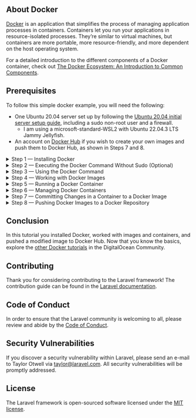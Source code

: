 ## About Docker

[Docker](https://www.docker.com/) is an application that simplifies the process of managing application processes in containers. Containers let you run your applications in resource-isolated processes. They’re similar to virtual machines, but containers are more portable, more resource-friendly, and more dependent on the host operating system.

For a detailed introduction to the different components of a Docker container, check out [The Docker Ecosystem: An Introduction to Common Components](https://www.digitalocean.com/community/tutorials/the-docker-ecosystem-an-introduction-to-common-components).

## Prerequisites
To follow this simple docker example, you will need the following:

- One Ubuntu 20.04 server set up by following the [Ubuntu 20.04 initial server setup guide](https://www.digitalocean.com/community/tutorials/initial-server-setup-with-ubuntu-20-04), including a sudo non-root user and a firewall.
  - I am using a microsoft-standard-WSL2 with Ubuntu 22.04.3 LTS Jammy Jellyfish.
- An account on [Docker Hub](https://hub.docker.com/) if you wish to create your own images and push them to Docker Hub, as shown in Steps 7 and 8.
<details>
<summary>Step 1 — Installing Docker</summary>

## Step 1 — Installing Docker


The Docker installation package available in the official Ubuntu repository may not be the latest version. To ensure we get the latest version, we’ll install Docker from the official Docker repository. To do that, we’ll add a new package source, add the GPG key from Docker to ensure the downloads are valid, and then install the package.

First, update your existing list of packages:
```
$ sudo apt update
```

Next, install a few prerequisite packages which let ```apt``` use packages over HTTPS:

```
$ sudo apt install apt-transport-https ca-certificates curl software-properties-common
```

Then add the GPG key for the official Docker repository to your system:
```
$ curl -fsSL https://download.docker.com/linux/ubuntu/gpg | sudo apt-key add -
```

Add the Docker repository to APT sources:
```
$ sudo add-apt-repository "deb [arch=amd64] https://download.docker.com/linux/ubuntu focal stable"
```

This will also update our package database with the Docker packages from the newly added repo.

Make sure you are about to install from the Docker repo instead of the default Ubuntu repo:
```
$ apt-cache policy docker-ce
```

You’ll see output like this, although the version number for Docker may be different:
```
Output of apt-cache policy docker-ce
docker-ce:
  Installed: (none)
  Candidate: 5:19.03.9~3-0~ubuntu-focal
  Version table:
     5:19.03.9~3-0~ubuntu-focal 500
        500 https://download.docker.com/linux/ubuntu focal/stable amd64 Packages
```
Notice that ```docker-ce``` is not installed, but the candidate for installation is from the Docker repository for Ubuntu 20.04 (```focal```).

Finally, install Docker:
```
$ sudo apt install docker-ce
```
Docker should now be installed, the daemon started, and the process enabled to start on boot. Check that it’s running:
```
sudo systemctl status docker
```
The output should be similar to the following, showing that the service is active and running:

```
Output
o docker.service - Docker Application Container Engine
     Loaded: loaded (/lib/systemd/system/docker.service; enabled; vendor preset: enabled)
     Active: active (running) since Tue 2020-05-19 17:00:41 UTC; 17s ago
TriggeredBy: o docker.socket
       Docs: https://docs.docker.com
   Main PID: 24321 (dockerd)
      Tasks: 8
     Memory: 46.4M
     CGroup: /system.slice/docker.service
             └─24321 /usr/bin/dockerd -H fd:// --containerd=/run/containerd/containerd.sock
```
Installing Docker now gives you not just the Docker service (daemon) but also the ```docker``` command line utility, or the Docker client. We’ll explore how to use the ```docker``` command later.

</details>

<details>
<summary>Step 2 — Executing the Docker Command Without Sudo (Optional)</summary>  
  
  ## Step 2 — Executing the Docker Command Without Sudo (Optional) 
  
  By default, the ```docker``` command can only be run the **root** user or by a user in the **docker** group, which is automatically created during Docker’s installation process. If you attempt to run the ```docker``` command without prefixing it with ```sudo``` or without being in the **docker** group, you’ll get an output like this:
  ```
Output
docker: Cannot connect to the Docker daemon. Is the docker daemon running on this host?.
See 'docker run --help'.
```
If you want to avoid typing ```sudo``` whenever you run the ```docker``` command, add your username to the **docker** group:
```
$ sudo usermod -aG docker ${USER}
```
To apply the new group membership, log out of the server and back in, or type the following:

```
$ su - ${USER}
```
You will be prompted to enter your user’s password to continue.

Confirm that your user is now added to the **docker** group by typing:
```
$ groups
```
```
Output
sammy sudo docker
```

If you need to add a user to the **docker** group that you’re not logged in as, declare that username explicitly using:
```
$ sudo usermod -aG docker username
```

The rest of this article assumes you are running the ```docker``` command as a user in the **docker** group. If you choose not to, please prepend the commands with ```sudo```.

Let’s explore the ```docker``` command next.
</details>

<details>
<summary>Step 3 — Using the Docker Command</summary>

  ## Step 3 — Using the Docker Command

  Using ```docker``` consists of passing it a chain of options and commands followed by arguments. The syntax takes this form:

```
$ docker [option] [command] [arguments]
```
To view all available subcommands, type:
```
$ docker
```
As of Docker 19, the complete list of available subcommands includes:

```
Output
  attach      Attach local standard input, output, and error streams to a running container
  build       Build an image from a Dockerfile
  commit      Create a new image from a container's changes
  cp          Copy files/folders between a container and the local filesystem
  create      Create a new container
  diff        Inspect changes to files or directories on a container's filesystem
  events      Get real time events from the server
  exec        Run a command in a running container
  export      Export a container's filesystem as a tar archive
  history     Show the history of an image
  images      List images
  import      Import the contents from a tarball to create a filesystem image
  info        Display system-wide information
  inspect     Return low-level information on Docker objects
  kill        Kill one or more running containers
  load        Load an image from a tar archive or STDIN
  login       Log in to a Docker registry
  logout      Log out from a Docker registry
  logs        Fetch the logs of a container
  pause       Pause all processes within one or more containers
  port        List port mappings or a specific mapping for the container
  ps          List containers
  pull        Pull an image or a repository from a registry
  push        Push an image or a repository to a registry
  rename      Rename a container
  restart     Restart one or more containers
  rm          Remove one or more containers
  rmi         Remove one or more images
  run         Run a command in a new container
  save        Save one or more images to a tar archive (streamed to STDOUT by default)
  search      Search the Docker Hub for images
  start       Start one or more stopped containers
  stats       Display a live stream of container(s) resource usage statistics
  stop        Stop one or more running containers
  tag         Create a tag TARGET_IMAGE that refers to SOURCE_IMAGE
  top         Display the running processes of a container
  unpause     Unpause all processes within one or more containers
  update      Update configuration of one or more containers
  version     Show the Docker version information
  wait        Block until one or more containers stop, then print their exit codes
```

To view the options available to a specific command, type:

```
$ docker docker-subcommand --help
```

To view system-wide information about Docker, use:
```
$ docker info
```

Let’s explore some of these commands. We’ll start by working with images.
Remember this is just ```docker``` we will cover ```docker-compose``` in different repo


</details>

<details>
  <summary>Step 4 — Working with Docker Images</summary>

  ## Step 4 — Working with Docker Images

Docker containers are built from Docker images. By default, Docker pulls these images from [Docker Hub](https://hub.docker.com/), a Docker registry managed by Docker, the company behind the Docker project. Anyone can host their Docker images on Docker Hub, so most applications and Linux distributions you’ll need will have images hosted there.

To check whether you can access and download images from Docker Hub, type:
```
$ docker run hello-world
```
The output will indicate that Docker in working correctly:
```
Output
Unable to find image 'hello-world:latest' locally
latest: Pulling from library/hello-world
0e03bdcc26d7: Pull complete
Digest: sha256:6a65f928fb91fcfbc963f7aa6d57c8eeb426ad9a20c7ee045538ef34847f44f1
Status: Downloaded newer image for hello-world:latest

Hello from Docker!
This message shows that your installation appears to be working correctly.

...
```

Docker was initially unable to find the ```hello-world``` image locally, so it downloaded the image from Docker Hub, which is the default repository. Once the image downloaded, Docker created a container from the image and the application within the container executed, displaying the message.

You can search for images available on Docker Hub by using the ```docker``` command with the ```search``` subcommand. For example, to search for the Ubuntu image, type:
```
$ docker search ubuntu
```

The script will crawl Docker Hub and return a listing of all images whose name match the search string. In this case, the output will be similar to this:
```
Output
NAME                                                      DESCRIPTION                                     STARS               OFFICIAL            AUTOMATED
ubuntu                                                    Ubuntu is a Debian-based Linux operating sys…   10908               [OK]
dorowu/ubuntu-desktop-lxde-vnc                            Docker image to provide HTML5 VNC interface …   428                                     [OK]
rastasheep/ubuntu-sshd                                    Dockerized SSH service, built on top of offi…   244                                     [OK]
consol/ubuntu-xfce-vnc                                    Ubuntu container with "headless" VNC session…   218                                     [OK]
ubuntu-upstart                                            Upstart is an event-based replacement for th…   108                 [OK]
ansible/ubuntu14.04-ansible                               Ubuntu 14.04 LTS with
...
```

In the **OFFICIAL** column, **OK** indicates an image built and supported by the company behind the project. Once you’ve identified the image that you would like to use, you can download it to your computer using the ```pull``` subcommand.

Execute the following command to download the official ```ubuntu``` image to your computer:
```
$ docker pull ubuntu
```

You’ll see the following output:
```
Output
Using default tag: latest
latest: Pulling from library/ubuntu
d51af753c3d3: Pull complete
fc878cd0a91c: Pull complete
6154df8ff988: Pull complete
fee5db0ff82f: Pull complete
Digest: sha256:747d2dbbaaee995098c9792d99bd333c6783ce56150d1b11e333bbceed5c54d7
Status: Downloaded newer image for ubuntu:latest
docker.io/library/ubuntu:latest
```

After an image has been downloaded, you can then run a container using the downloaded image with the ```run``` subcommand. As you saw with the ```hello-world``` example, if an image has not been downloaded when ```docker``` is executed with the ```run``` subcommand, the Docker client will first download the image, then run a container using it.

To see the images that have been downloaded to your computer, type:
```
$ docker images
```

The output will look similar to the following:
```
Output
REPOSITORY          TAG                 IMAGE ID            CREATED             SIZE
ubuntu              latest              1d622ef86b13        3 weeks ago         73.9MB
hello-world         latest              bf756fb1ae65        4 months ago        13.3kB
```

As you’ll see later in this tutorial, images that you use to run containers can be modified and used to generate new images, which may then be uploaded (_pushed_ is the technical term) to Docker Hub or other Docker registries.

Let’s look at how to run containers in more detail.

</details>

<details>
  <summary>Step 5 — Running a Docker Container</summary>

  ## Step 5 — Running a Docker Container

The ```hello-world``` container you ran in the previous step is an example of a container that runs and exits after emitting a test message. Containers can be much more useful than that, and they can be interactive. After all, they are similar to virtual machines, only more resource-friendly.

As an example, let’s run a container using the latest image of Ubuntu. The combination of the **-i** and **-t** switches gives you interactive shell access into the container:
```
$ docker run -it ubuntu
```

Your command prompt should change to reflect the fact that you’re now working inside the container and should take this form:
```
Output
root@d9b100f2f636:/#
```

Note the container id in the command prompt. In this example, it is ```d9b100f2f636```. You’ll need that container ID later to identify the container when you want to remove it.

Now you can run any command inside the container. For example, let’s update the package database inside the container. You don’t need to prefix any command with ```sudo```, because you’re operating inside the container as the **root** user:

```
root@d9b100f2f636:/# apt update
```

Then install any application in it. Let’s install Node.js:
```
root@d9b100f2f636:/# apt install nodejs
```
This installs Node.js in the container from the official Ubuntu repository. When the installation finishes, verify that Node.js is installed:
```
root@d9b100f2f636:/# node -v
```
You’ll see the version number displayed in your terminal:
```
Output
v10.19.0
```
Any changes you make inside the container only apply to that container.

To exit the container, type ```exit``` at the prompt.

Let’s look at managing the containers on our system next.
</details>


<details>
  <summary>Step 6 — Managing Docker Containers</summary>

  ## Step 6 — Managing Docker Containers

After using Docker for a while, you’ll have many active (running) and inactive containers on your computer. To view the **active ones**, use:
```
$ docker ps
```
You will see output similar to the following:
```
Output
CONTAINER ID        IMAGE               COMMAND             CREATED
```
In this tutorial, you started two containers; one from the ```hello-world``` image and another from the ubuntu image. Both containers are no longer running, but they still exist on your system.

To view all containers — active and inactive, run ```docker ps``` with the ```-a``` switch:
```
$ docker ps -a
```
You’ll see output similar to this:
```
1c08a7a0d0e4        ubuntu              "/bin/bash"         2 minutes ago       Exited (0) 8 seconds ago                       quizzical_mcnulty
a707221a5f6c        hello-world         "/hello"            6 minutes ago       Exited (0) 6 minutes ago                       youthful_curie
```
To view the latest container you created, pass it the ```-l``` switch:
```
$ docker ps -l

CONTAINER ID        IMAGE               COMMAND             CREATED             STATUS                      PORTS               NAMES
1c08a7a0d0e4        ubuntu              "/bin/bash"         2 minutes ago       Exited (0) 40 seconds ago                       quizzical_mcnulty
```
To start a stopped container, use ```docker start```, followed by the container ID or the container’s name. Let’s start the Ubuntu-based container with the ID of ```1c08a7a0d0e4```:
```
$ docker start 1c08a7a0d0e4
```
The container will start, and you can use ```docker ps``` to see its status:
```
Output
CONTAINER ID        IMAGE               COMMAND             CREATED             STATUS              PORTS               NAMES
1c08a7a0d0e4        ubuntu              "/bin/bash"         3 minutes ago       Up 5 seconds                            quizzical_mcnulty
```
To stop a running container, use ```docker stop```, followed by the container ID or name. This time, we’ll use the name that Docker assigned the container, which is ```quizzical_mcnulty```:
```
$ docker stop quizzical_mcnulty
```
Once you’ve decided you no longer need a container anymore, remove it with the ```docker rm``` command, again using either the container ID or the name. Use the ```docker ps -a``` command to find the container ID or name for the container associated with the ```hello-world``` image and remove it.
```
$ docker rm youthful_curie
```
You can start a new container and give it a name using the ```--name``` switch. You can also use the --rm switch to create a container that removes itself when it’s stopped. See the ```docker run help``` command for more information on these options and others.

Containers can be turned into images which you can use to build new containers. Let’s look at how that works.

</details>
<details>
  <summary>Step 7 — Committing Changes in a Container to a Docker Image</summary>

  ## Step 7 — Committing Changes in a Container to a Docker Image

  When you start up a Docker image, you can create, modify, and delete files just like you can with a virtual machine. The changes that you make will only apply to that container. You can start and stop it, but once you destroy it with the ```docker rm``` command, the changes will be lost for good.

This section shows you how to save the state of a container as a new Docker image.

After installing Node.js inside the Ubuntu container, you now have a container running off an image, but the container is different from the image you used to create it. But you might want to reuse this Node.js container as the basis for new images later.

Then commit the changes to a new Docker image instance using the following command.
```
$ docker commit -m "What you did to the image" -a "Author Name" container_id repository/new_image_name
```
The **-m** switch is for the commit message that helps you and others know what changes you made, while **-a** is used to specify the author. The ```container_id``` is the one you noted earlier in the tutorial when you started the interactive Docker session. Unless you created additional repositories on Docker Hub, the ```repository``` is usually your Docker Hub username.

For example, for the user **sammy**, with the container ID of ```d9b100f2f636```, the command would be:
```
$ docker commit -m "added Node.js" -a "sammy" d9b100f2f636 sammy/ubuntu-nodejs
```
When you _commit_ an image, the new image is saved locally on your computer. Later in this tutorial, you’ll learn how to push an image to a Docker registry like Docker Hub so others can access it.

Listing the Docker images again will show the new image, as well as the old one that it was derived from:
```
$ docker images
```
You’ll see output like this:
```
Output
REPOSITORY               TAG                 IMAGE ID            CREATED             SIZE
sammy/ubuntu-nodejs   latest              7c1f35226ca6        7 seconds ago       179MB
...
```

In this example, ```ubuntu-nodejs``` is the new image, which was derived from the existing ```ubuntu``` image from Docker Hub. The size difference reflects the changes that were made. And in this example, the change was that NodeJS was installed. So next time you need to run a container using Ubuntu with NodeJS pre-installed, you can just use the new image.

You can also build Images from a ```Dockerfile```, which lets you automate the installation of software in a new image. However, that’s outside the scope of this tutorial.

Now let’s share the new image with others so they can create containers from it.

</details>

<details>
  <summary>Step 8 — Pushing Docker Images to a Docker Repository</summary>

  ## Step 8 — Pushing Docker Images to a Docker Repository

  The next logical step after creating a new image from an existing image is to share it with a select few of your friends, the whole world on Docker Hub, or other Docker registry that you have access to. To push an image to Docker Hub or any other Docker registry, you must have an account there.

This section shows you how to push a Docker image to Docker Hub. To learn how to create your own private Docker registry, check out [How To Set Up a Private Docker Registry on Ubuntu 18.04](https://www.digitalocean.com/community/tutorials/how-to-set-up-a-private-docker-registry-on-ubuntu-18-04).

To push your image, first log into Docker Hub.
```
$ docker login -u docker-registry-username
```
You’ll be prompted to authenticate using your Docker Hub password. If you specified the correct password, authentication should succeed.

```
Note: If your Docker registry username is different from the local username you used to create the image, you will have to tag your image with your registry username. For the example given in the last step, you would type:

$ docker tag sammy/ubuntu-nodejs docker-registry-username/ubuntu-nodejs

```

Then you may push your own image using:
```
$ docker push docker-registry-username/docker-image-name
```

To push the ```ubuntu-nodejs``` image to the **sammy** repository, the command would be:
```
$ docker push sammy/ubuntu-nodejs
```

The process may take some time to complete as it uploads the images, but when completed, the output will look like this:

```
Output
The push refers to a repository [docker.io/sammy/ubuntu-nodejs]
e3fbbfb44187: Pushed
5f70bf18a086: Pushed
a3b5c80a4eba: Pushed
7f18b442972b: Pushed
3ce512daaf78: Pushed
7aae4540b42d: Pushed

...
```

After pushing an image to a registry, it should be listed on your account’s dashboard, like that show in the image below.

![image](https://github.com/drivenbydesire/simple-docker-example/assets/9294879/805a7184-d4ec-45f9-897f-137493b53e0c)


If a push attempt results in an error of this sort, then you likely did not log in:

```
Output
The push refers to a repository [docker.io/sammy/ubuntu-nodejs]
e3fbbfb44187: Preparing
5f70bf18a086: Preparing
a3b5c80a4eba: Preparing
7f18b442972b: Preparing
3ce512daaf78: Preparing
7aae4540b42d: Waiting
unauthorized: authentication required
```

Log in with ```docker login``` and repeat the push attempt. Then verify that it exists on your Docker Hub repository page.

You can now use ```docker pull sammy/ubuntu-nodejs``` to pull the image to a new machine and use it to run a new container.
</details>

## Conclusion

In this tutorial you installed Docker, worked with images and containers, and pushed a modified image to Docker Hub. Now that you know the basics, explore the [other Docker tutorials](https://www.digitalocean.com/community/tags/docker?type=tutorials) in the DigitalOcean Community.


## Contributing

Thank you for considering contributing to the Laravel framework! The contribution guide can be found in the [Laravel documentation](https://laravel.com/docs/contributions).

## Code of Conduct

In order to ensure that the Laravel community is welcoming to all, please review and abide by the [Code of Conduct](https://laravel.com/docs/contributions#code-of-conduct).

## Security Vulnerabilities

If you discover a security vulnerability within Laravel, please send an e-mail to Taylor Otwell via [taylor@laravel.com](mailto:taylor@laravel.com). All security vulnerabilities will be promptly addressed.

## License

The Laravel framework is open-sourced software licensed under the [MIT license](https://opensource.org/licenses/MIT).
